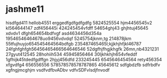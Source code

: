 # jashme11
hisdfgd411
hellob4551
erggedfgdfgdfgdfg
5824525554
hjm4456545v2
kl564644147
zdf456445i
424245454vfdff
54654ghj43
ghjhtuj45645 xdvdv1
dfgh654654bdfvgf
asd4634456d354a
19546546464678uo9456vdvdqf
5245754jknm,tg
214878jkm
55tfujhuyjo654545464564bdfgb
235487465465l;kjjkhjhfjkl46787
24fghfghfgh56456465466564646546
52dgfhjfhgjkhgfk
26mn,nb4321231
27gyut412545
28hohiih534
45945856464
30ljkhkhjh654vfeddf
1gfhijk45tdedfgdffgn
2hjyj456dfd
233245445
6545646454564
rety456354
xfgvdfg4
656556556
578578578578787865
45645612
sdfgbdzfb
sdfrbdfv
xgfngjmcghjm
vsdfvdfbvADbv
vdfvSDFvlsdjfnvodf
